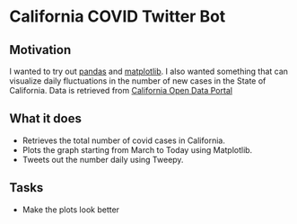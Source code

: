 # California COVID Twitter Bot

## Motivation
I wanted to try out [pandas](https://pandas.pydata.org/) and [matplotlib](https://matplotlib.org/). I also wanted something that can visualize daily fluctuations in the number of new cases in the State of California. Data is retrieved from [California Open Data Portal](https://data.ca.gov/dataset/covid-19-cases)

## What it does
  - Retrieves the total number of covid cases in California. 
  - Plots the graph starting from March to Today using Matplotlib.
  - Tweets out the number daily using Tweepy.

## Tasks
  - Make the plots look better
